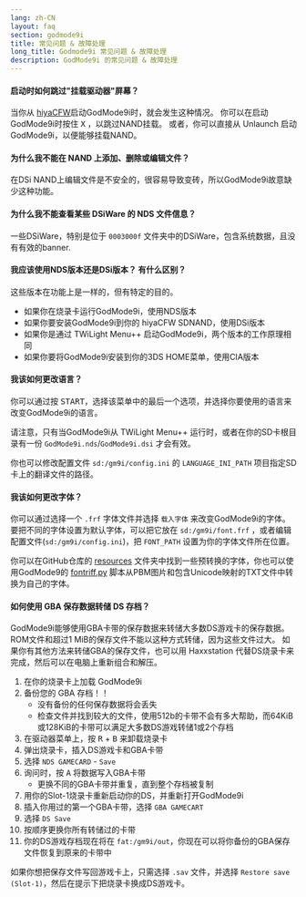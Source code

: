 ```yaml
---
lang: zh-CN
layout: faq
section: godmode9i
title: 常见问题 & 故障处理
long_title: Godmode9i 常见问题 & 故障处理
description: GodMode9i 的常见问题 & 故障处理
---
```


#### 启动时如何跳过"挂载驱动器"屏幕？
当你从 [hiyaCFW](../hiyacfw)启动GodMode9i时，就会发生这种情况。 你可以在启动GodMode9i时按住 <kbd class="face">X</kbd> ，以跳过NAND挂载。 或者，你可以直接从 Unlaunch 启动 GodMode9i，以便能够挂载NAND。

#### 为什么我不能在 NAND 上添加、删除或编辑文件？
在DSi NAND上编辑文件是不安全的，很容易导致变砖，所以GodMode9i故意缺少这种功能。

#### 为什么我不能查看某些 DSiWare 的 NDS 文件信息？
一些DSiWare，特别是位于 `0003000f` 文件夹中的DSiWare，包含系统数据，且没有有效的banner.

#### 我应该使用NDS版本还是DSi版本？ 有什么区别？
这些版本在功能上是一样的，但有特定的目的。
- 如果你在烧录卡运行GodMode9i，使用NDS版本
- 如果你要安装GodMode9i到你的 hiyaCFW SDNAND，使用DSi版本
- 如果你是通过 TWiLight Menu++ 启动GodMode9i，两个版本的工作原理相同
- 如果你要将GodMode9i安装到你的3DS HOME菜单，使用CIA版本

#### 我该如何更改语言？
你可以通过按 <kbd>START</kbd>，选择该菜单中的最后一个选项，并选择你要使用的语言来改变GodMode9i的语言。

请注意，只有当GodMode9i从 TWiLight Menu++ 运行时，或者在你的SD卡根目录有一份 `GodMode9i.nds`/`GodMode9i.dsi` 才会有效。

你也可以修改配置文件 `sd:/gm9i/config.ini` 的 `LANGUAGE_INI_PATH` 项目指定SD卡上的翻译文件的路径。

#### 我该如何更改字体？
你可以通过选择一个 `.frf` 字体文件并选择  `载入字体`  来改变GodMode9i的字体。 要把不同的字体设置为默认字体，可以把它放在 `sd:/gm9i/font.frf` ，或者编辑配置文件(`sd:/gm9i/config.ini`)，把 `FONT_PATH` 设置为你的字体文件所在位置。

你可以在GitHub仓库的 [resources](https://github.com/DS-Homebrew/GodMode9i/tree/master/resources/fonts) 文件夹中找到一些预转换的字体，你也可以使用GodMode9的 [fontriff.py](https://github.com/d0k3/GodMode9/blob/master/utils/fontriff.py) 脚本从PBM图片和包含Unicode映射的TXT文件中转换为自己的字体。

#### 如何使用 GBA 保存数据转储 DS 存档？
GodMode9i能够使用GBA卡带的保存数据来转储大多数DS游戏卡的保存数据。 ROM文件和超过1 MiB的保存文件不能以这种方式转储，因为这些文件过大。 如果你有其他方法来转储GBA的保存文件，也可以用 Haxxstation 代替DS烧录卡来完成，然后可以在电脑上重新组合和解压。

1. 在你的烧录卡上加载 GodMode9i
1. 备份您的 GBA 存档！！
    - 没有备份的任何保存数据将会丢失
    - 检查文件并找到较大的文件，使用512b的卡带不会有多大帮助，而64KiB或128KiB的卡带可以满足大多数DS游戏转储1或2个存档
1. 在驱动器菜单上，按 <kbd class="r">R</kbd> + <kbd class="face">B</kbd> 来卸载烧录卡
1. 弹出烧录卡，插入DS游戏卡和GBA卡带
1. 选择 `NDS GAMECARD` - `Save`
1. 询问时，按 <kbd class="face">A</kbd> 将数据写入GBA卡带
    - 更换不同的GBA卡带并重复，直到整个存档被复制
1. 用你的Slot-1烧录卡重新启动你的DS，并重新打开GodMode9i
1. 插入你用过的第一个GBA卡带，选择 `GBA GAMECART`
1. 选择 `DS Save`
1. 按顺序更换你所有转储过的卡带
1. 你的DS游戏存档现在将在 `fat:/gm9i/out`，你现在可以将你备份的GBA保存文件恢复到原来的卡带中

如果你想把保存文件写回游戏卡上，只需选择 `.sav` 文件，并选择 `Restore save (Slot-1)`，然后在提示下把烧录卡换成DS游戏卡。
